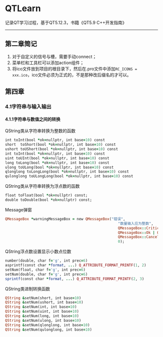 # QTLearn
 记录QT学习过程，基于QT5.12.3，书籍《QT5.9 C++开发指南》

----------
## 第二章简记

1. 对于自定义的信号与槽，需要手动connect；
2. 菜单栏和工具栏可以添加action组件；
3. 将ico文件放到项目的根目录下，然后在.pro文件中添加`RC_ICONS = xxx.ico`，ico文件必须为正式的，不是那种改后缀名的才可以。

## 第四章
### 4.1字符串与输入输出
#### 4.1.1字符串与数值之间的转换
QString类从字符串转换为整数的函数
```ruby
int toInt(bool *ok=nullptr, int base=10) const
short  toShort(bool *ok=nullptr, int base=10) const
ushort toUShort(bool *ok=nullptr, int base=10) const
int toInt(bool *ok=nullptr, int base=10) const
uint toUInt(bool *ok=nullptr, int base=10) const
long toLong(bool *ok=nullptr, int base=10) const
ulong toULong(bool *ok=nullptr, int base=10) const
qlonglong toLongLong(bool *ok=nullptr, int base=10) const
qulonglong toULongLong(bool *ok=nullptr, int base=10) const
```
QString类从字符串转换为浮点数的函数
```ruby
float toFloat(bool *ok=nullptr) const;
double toDouble(bool *ok=nullptr) const;
```
Message弹窗
```ruby
QMessageBox *warningMessageBox = new QMessageBox("错误",
                                                    "数量输入应为整数",
                                                    QMessageBox::Critical,
                                                    QMessageBox::Ok | QMessageBox::Default,
                                                    QMessageBox::Cancel | QMessageBox::Escape,
                                                    0);
```
QString浮点数设置显示小数点位数
```ruby
number(double, char f='g', int prec=6)
asprintf(const char *format, ...) Q_ATTRIBUTE_FORMAT_PRINTF(1, 2)
setNum(float, char f='g', int prec=6)
setNum(double, char f='g', int prec=6)
sprintf(const char *format, ...) Q_ATTRIBUTE_FORMAT_PRINTF(2, 3)
```
QString类进制转换函数
```ruby
QString &setNum(short, int base=10)
QString &setNum(ushort, int base=10)
QString &setNum(int, int base=10)
QString &setNum(uint, int base=10)
QString &setNum(long, int base=10)
QString &setNum(ulong, int base=10)
QString &setNum(qlonglong, int base=10)
QString &setNum(qulonglong, int base=10)
```